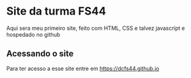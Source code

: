 # Site da turma FS44
Aqui sera meu primeiro site, feito com HTML, CSS e talvez javascript e hospedado no github

## Acessando o site
Para ter acesso a esse site entre em <https://dcfs44.github.io>

